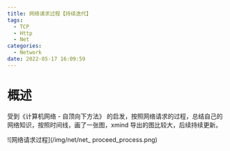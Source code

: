 ```yaml
---
title: 网络请求过程【持续迭代】
tags:
  - TCP
  - Http
  - Net
categories:
  - Network
date: 2022-05-17 16:09:59
---
```

# 概述
受到《计算机网络 - 自顶向下方法》 的启发，按照网络请求的过程，总结自己的网络知识，按照时间线，画了一张图，xmind 导出的图比较大，后续持续更新。

![网络请求过程](/img/net/net_ proceed_process.png)